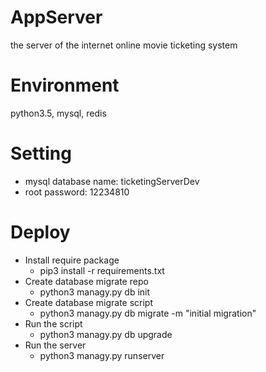 # AppServer
the server of the internet online movie ticketing system

# Environment

python3.5, mysql, redis

# Setting
* mysql database name: ticketingServerDev
* root password: 12234810

# Deploy

* Install require package
  * pip3 install -r requirements.txt
* Create database migrate repo
  * python3 managy.py db init
* Create database migrate script
  * python3 managy.py db migrate -m "initial migration"
* Run the script
  * python3 managy.py db upgrade
* Run the server
  * python3 managy.py runserver